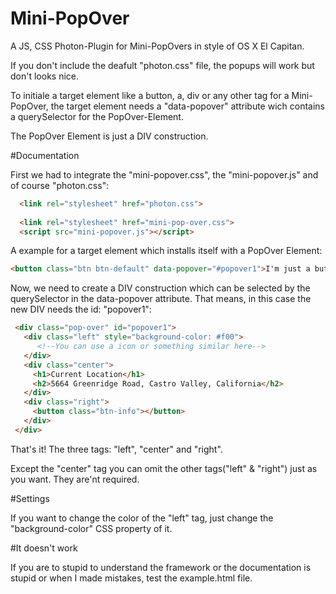 # Mini-PopOver
A JS, CSS Photon-Plugin for Mini-PopOvers in style of OS X El Capitan.

If you don't include the deafult "photon.css" file, the popups will work but don't looks nice.

To initiale a target element like a button, a, div or any other tag for a Mini-PopOver, the target element needs a "data-popover" attribute wich contains a querySelector for the PopOver-Element.

The PopOver Element is just a DIV construction.


#Documentation

First we had to integrate the "mini-popover.css", the "mini-popover.js" and of course "photon.css":

```html
  <link rel="stylesheet" href="photon.css">
  
  <link rel="stylesheet" href="mini-pop-over.css">
  <script src="mini-popover.js"></script>

```

 A example for a target element which installs itself with a PopOver Element:
 
 ```html
 <button class="btn btn-default" data-popover="#popover1">I'm just a button. No one gets hurt.</button>
```

Now, we need to create a DIV construction which can be selected by the querySelector in the data-popover attribute. That means, in this case the new DIV needs the id: "popover1":

 ```html
  <div class="pop-over" id="popover1">
    <div class="left" style="background-color: #f00">
       <!--You can use a icon or something similar here-->
    </div>
    <div class="center">
      <h1>Current Location</h1>
      <h2>5664 Greenridge Road, Castro Valley, California</h2>
    </div>
    <div class="right">
      <button class="btn-info"></button>
    </div>
  </div>
```

That's it!
The three tags:
"left", "center" and "right".

Except the "center" tag you can omit the other tags("left" & "right") just as you want. They are'nt required.

#Settings

If you want to change the color of the "left" tag, just change the "background-color" CSS property of it.


#It doesn't work

If you are to stupid to understand the framework or the documentation is stupid or when I made  mistakes, test the example.html file.


